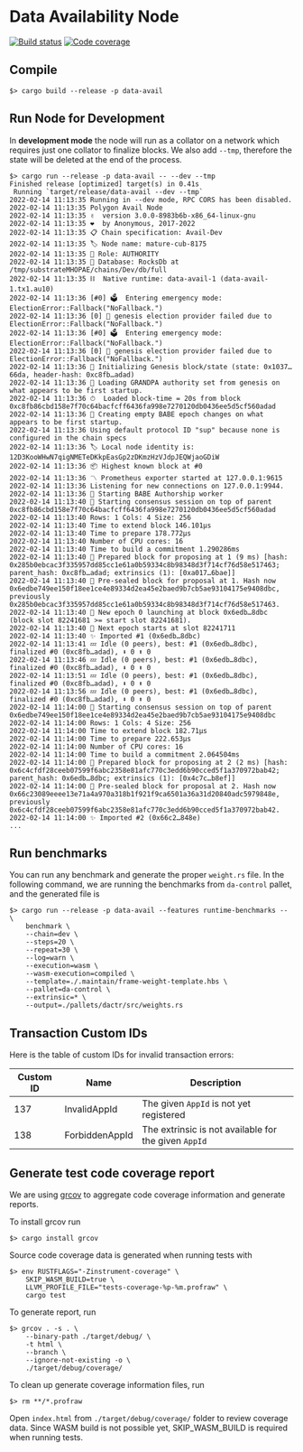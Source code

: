 # Data Availability Node

[![Build status](https://github.com/maticnetwork/avail/actions/workflows/default.yml/badge.svg)](https://github.com/maticnetwork/avail/actions/workflows/default.yml) [![Code coverage](https://codecov.io/gh/maticnetwork/avail/branch/main/graph/badge.svg?token=OBX2NEE31T)](https://codecov.io/gh/maticnetwork/avail)

## Compile

    $> cargo build --release -p data-avail

## Run Node for Development

In **development mode** the node will run as a collator on a network which requires just one
collator to finalize blocks.
We also add `--tmp`, therefore the state will be deleted at the end of the process.

    $> cargo run --release -p data-avail -- --dev --tmp
    Finished release [optimized] target(s) in 0.41s
     Running `target/release/data-avail --dev --tmp`
    2022-02-14 11:13:35 Running in --dev mode, RPC CORS has been disabled.    
    2022-02-14 11:13:35 Polygon Avail Node    
    2022-02-14 11:13:35 ✌️  version 3.0.0-8983b6b-x86_64-linux-gnu    
    2022-02-14 11:13:35 ❤️  by Anonymous, 2017-2022    
    2022-02-14 11:13:35 📋 Chain specification: Avail-Dev    
    2022-02-14 11:13:35 🏷 Node name: mature-cub-8175    
    2022-02-14 11:13:35 👤 Role: AUTHORITY    
    2022-02-14 11:13:35 💾 Database: RocksDb at /tmp/substrateMHOPAE/chains/Dev/db/full    
    2022-02-14 11:13:35 ⛓  Native runtime: data-avail-1 (data-avail-1.tx1.au10)    
    2022-02-14 11:13:36 [#0] 🗳  Entering emergency mode: ElectionError::Fallback("NoFallback.")    
    2022-02-14 11:13:36 [0] 💸 genesis election provider failed due to ElectionError::Fallback("NoFallback.")    
    2022-02-14 11:13:36 [#0] 🗳  Entering emergency mode: ElectionError::Fallback("NoFallback.")    
    2022-02-14 11:13:36 [0] 💸 genesis election provider failed due to ElectionError::Fallback("NoFallback.")    
    2022-02-14 11:13:36 🔨 Initializing Genesis block/state (state: 0x1037…66da, header-hash: 0xc8fb…adad)    
    2022-02-14 11:13:36 👴 Loading GRANDPA authority set from genesis on what appears to be first startup.    
    2022-02-14 11:13:36 ⏱  Loaded block-time = 20s from block 0xc8fb86cbd158e7f70c64bacfcff6436fa998e7270120db0436ee5d5cf560adad    
    2022-02-14 11:13:36 👶 Creating empty BABE epoch changes on what appears to be first startup.    
    2022-02-14 11:13:36 Using default protocol ID "sup" because none is configured in the chain specs    
    2022-02-14 11:13:36 🏷 Local node identity is: 12D3KooWHwN7qigNMETeDKkpEasGp2zDKmzHzVJdpJEQWjaoGDiW    
    2022-02-14 11:13:36 📦 Highest known block at #0    
    2022-02-14 11:13:36 〽️ Prometheus exporter started at 127.0.0.1:9615    
    2022-02-14 11:13:36 Listening for new connections on 127.0.0.1:9944.    
    2022-02-14 11:13:36 👶 Starting BABE Authorship worker    
    2022-02-14 11:13:40 🙌 Starting consensus session on top of parent 0xc8fb86cbd158e7f70c64bacfcff6436fa998e7270120db0436ee5d5cf560adad    
    2022-02-14 11:13:40 Rows: 1 Cols: 4 Size: 256    
    2022-02-14 11:13:40 Time to extend block 146.101µs    
    2022-02-14 11:13:40 Time to prepare 178.772µs    
    2022-02-14 11:13:40 Number of CPU cores: 16    
    2022-02-14 11:13:40 Time to build a commitment 1.290286ms    
    2022-02-14 11:13:40 🎁 Prepared block for proposing at 1 (9 ms) [hash: 0x285b0ebcac3f335957dd85cc1e61a0b59334c8b98348d3f714cf76d58e517463; parent_hash: 0xc8fb…adad; extrinsics (1): [0xa017…6bae]]    
    2022-02-14 11:13:40 🔖 Pre-sealed block for proposal at 1. Hash now 0x6edbe749ee150f18ee1ce4e89334d2ea45e2baed9b7cb5ae93104175e9408dbc, previously 0x285b0ebcac3f335957dd85cc1e61a0b59334c8b98348d3f714cf76d58e517463.    
    2022-02-14 11:13:40 👶 New epoch 0 launching at block 0x6edb…8dbc (block slot 82241681 >= start slot 82241681).    
    2022-02-14 11:13:40 👶 Next epoch starts at slot 82241711    
    2022-02-14 11:13:40 ✨ Imported #1 (0x6edb…8dbc)    
    2022-02-14 11:13:41 💤 Idle (0 peers), best: #1 (0x6edb…8dbc), finalized #0 (0xc8fb…adad), ⬇ 0 ⬆ 0    
    2022-02-14 11:13:46 💤 Idle (0 peers), best: #1 (0x6edb…8dbc), finalized #0 (0xc8fb…adad), ⬇ 0 ⬆ 0    
    2022-02-14 11:13:51 💤 Idle (0 peers), best: #1 (0x6edb…8dbc), finalized #0 (0xc8fb…adad), ⬇ 0 ⬆ 0    
    2022-02-14 11:13:56 💤 Idle (0 peers), best: #1 (0x6edb…8dbc), finalized #0 (0xc8fb…adad), ⬇ 0 ⬆ 0    
    2022-02-14 11:14:00 🙌 Starting consensus session on top of parent 0x6edbe749ee150f18ee1ce4e89334d2ea45e2baed9b7cb5ae93104175e9408dbc    
    2022-02-14 11:14:00 Rows: 1 Cols: 4 Size: 256    
    2022-02-14 11:14:00 Time to extend block 182.71µs    
    2022-02-14 11:14:00 Time to prepare 222.653µs    
    2022-02-14 11:14:00 Number of CPU cores: 16    
    2022-02-14 11:14:00 Time to build a commitment 2.064504ms    
    2022-02-14 11:14:00 🎁 Prepared block for proposing at 2 (2 ms) [hash: 0x6c4cfdf28ceeb07599f6abc2358e81afc770c3edd6b90cced5f1a370972bab42; parent_hash: 0x6edb…8dbc; extrinsics (1): [0x4c7c…b8ef]]    
    2022-02-14 11:14:00 🔖 Pre-sealed block for proposal at 2. Hash now 0x66c23089eeee13e71a4a970a318b1f921f9ca6501a36a31d20840adc5979848e, previously 0x6c4cfdf28ceeb07599f6abc2358e81afc770c3edd6b90cced5f1a370972bab42.    
    2022-02-14 11:14:00 ✨ Imported #2 (0x66c2…848e)   
    ...

## Run benchmarks

You can run any benchmark and generate the proper `weight.rs` file. In the following command, we are
running the benchmarks from `da-control` pallet, and the generated file is 

    $> cargo run --release -p data-avail --features runtime-benchmarks -- \
        benchmark \
        --chain=dev \
        --steps=20 \
        --repeat=30 \
        --log=warn \
        --execution=wasm \
        --wasm-execution=compiled \
        --template=./.maintain/frame-weight-template.hbs \
        --pallet=da-control \
        --extrinsic=* \
        --output=./pallets/dactr/src/weights.rs



## Transaction Custom IDs

Here is the table of custom IDs for invalid transaction errors:

| Custom ID | Name                | Description |
| --------- | ------------------- | ----------- |
| 137       | InvalidAppId        | The given `AppId` is not yet registered |
| 138       | ForbiddenAppId      | The extrinsic is not available for the given `AppId` |

## Generate test code coverage report

We are using [grcov](https://github.com/mozilla/grcov) to aggregate code coverage information and generate reports.

To install grcov run

	$> cargo install grcov

Source code coverage data is generated when running tests with

	$> env RUSTFLAGS="-Zinstrument-coverage" \
		SKIP_WASM_BUILD=true \
		LLVM_PROFILE_FILE="tests-coverage-%p-%m.profraw" \
		cargo test

To generate report, run

	$> grcov . -s . \
		--binary-path ./target/debug/ \
		-t html \
		--branch \
		--ignore-not-existing -o \
		./target/debug/coverage/

To clean up generate coverage information files, run

	$> rm **/*.profraw

Open `index.html` from `./target/debug/coverage/` folder to review coverage data. Since WASM build is not possible yet, SKIP_WASM_BUILD is required when running tests.
